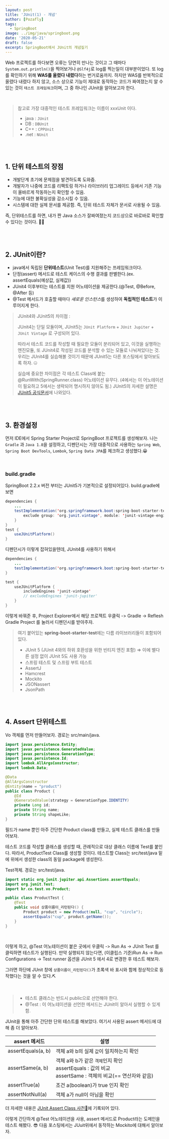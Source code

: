```yaml
---
layout: post
title: 'JUnit(1) - 개념'
author: [Pozafly]
tags:
  - SpringBoot
image: ../img/java/springboot.png
date: '2020-05-21'
draft: false
excerpt: SpringBoot에서 JUnit의 개념짚기
---
```


Web 프로젝트를 하다보면 오류는 당연히 만나는 것이고 그 때마다 `System.out.println()`을 찍어보거나 `@Slf4j`로 log를 찍는일이 대부분이었다. 또 log를 확인하기 위해 **WAS를 올렸다 내렸다**하는 번거로움까지. 하지만 WAS를 반복적으로 올렸다 내렸다 하지 않고, 소스 상으로 기능이 제대로 동작하는 코드가 짜여졌는지 알 수 있는 것이 `테스트 프레임워크`이며, 그 중 하나인 JUnit을 알아보고자 한다.

<br/>

> 참고로 가장 대중적인 테스트 프레임워크는 이름이 xxxUnit 이다.
>
> - java : `JUnit`
> - DB : `DBUnit`
> - C++ : `CPPUnit`
> - .net : `NUnit`

<br/>

<br/>

## 1. 단위 테스트의 장점

- 개발단계 초기에 문제점을 발견하도록 도와줌.
- 개발자가 나중에 코드를 리팩토링 하거나 라이브러리 업그레이드 등에서 기존 기능이 올바르게 작동하는지 확인할 수 있음.
- 기능에 대한 불확실성을 감소시킬 수 있음.
- 시스템에 대한 실제 문서를 제공함. 즉, 단위 테스트 자체가 문서로 사용될 수 있음.

즉, 단위테스트를 하면, 내가 짠 Java 소스가 잘짜여졌는지 코드상으로 바로바로 확인할 수 있다는 것이다. 🙆‍♀️

<br/>

<br/>

## 2. JUnit이란?

- java에서 독립된 **단위테스트**(Unit Test)를 지원해주는 프레임워크이다.
- 단정(assert) 메서드로 테스트 케이스의 수행 결과를 판별한다.(ex. assertEquals(예상값, 실제값))
- JUnit4 이후부터는 테스트를 지원 어노테이션을 제공한다.(@Test, @Before, @After 등)
- @Test 메서드가 호출할 때마다 *새로운 인스턴스*를 생성하여 **독립적인 테스트**가 이루어지게 한다.

> JUnit4와 JUnit5의 차이점 :
>
> JUnit4는 단일 모듈이며, JUnit5는 `JUnit Platform` + `JUnit Jupiter` + `JUnit Vintage` 로 구성되어 있다.
>
> 따라서 테스트 코드를 작성할 때 필요한 모듈이 분리되어 있고, 이것을 실행하는 엔진모듈, 또 JUnit4로 작성된 코드를 분석할 수 있는 모듈로 나눠져있다는 것. 우리는 JUnit4를 실습해볼 것이기 때문에 JUnit5는 다른 포스팅에서 알아보도록 하자. 🤐
>
> 실습에 중요한 차이점은 각 테스트 Class에 붙는 @RunWith(SpringRunner.class) 어노테이션 유무다. (4에서는 이 어노테이션이 필요하고 5에서는 생략되어 명시하지 않아도 됨.) JUnit5의 자세한 설명은 [JUnit5 공식문서](https://junit.org/junit5/docs/current/user-guide/)에 나와있다.

<br/><br/>

## 3. 환경설정

먼저 IDE에서 Spring Starter Project로 SpringBoot 프로젝트를 생성해보자. 나는 `Gradle` 과 `Java 1.8`을 설정하고, 디펜던시는 가장 대중적으로 사용하는 `Spring Web`, `Spring Boot DevTools`, `Lombok`, `Spring Data JPA`를 체크하고 생성했다.😀

<br/>

### build.gradle

SpringBoot 2.2.x 버전 부터는 JUnit5가 기본적으로 설정되어있다. build.gradle에 보면

```java
dependencies {
    ...
	testImplementation('org.springframework.boot:spring-boot-starter-test') {
		exclude group: 'org.junit.vintage', module: 'junit-vintage-engine'
	}
}
test {
	useJUnitPlatform()
}
```

디펜던시가 이렇게 잡혀있을텐데, JUnit4를 사용하기 위해서

```java
dependencies {
    ...
    testImplementation('org.springframework.boot:spring-boot-starter-test')
}

test {
    useJUnitPlatform {
        includeEngines 'junit-vintage'
        // excludeEngines 'junit-jupiter'
    }
}
```

이렇게 바꿔준 후, Project Explorer에서 해당 프로젝트 우클릭 -> Gradle -> Reflesh Gradle Project 를 눌러서 디펜던시를 받아주자.

> 여기 붙어있는 **spring-boot-starter-test**에는 다름 라이브러리들이 포함되어있다.
>
> - JUnit 5 (JUnit 4와의 하위 호환성을 위한 빈티지 엔진 포함) => 이에 별다른 설정 없이 JUnit 5도 사용 가능
> - 스프링 테스트 및 스프링 부트 테스트
> - AssertJ
> - Hamcrest
> - Mockito
> - JSONassert
> - JsonPath

<br/><br/>

## 4. Assert 단위테스트

Vo 객체를 먼저 만들어보자. 경로는 src/main/java.

```java
import javax.persistence.Entity;
import javax.persistence.GeneratedValue;
import javax.persistence.GenerationType;
import javax.persistence.Id;
import lombok.AllArgsConstructor;
import lombok.Data;

@Data
@AllArgsConstructor
@Entity(name = "product")
public class Product {
    @Id
    @GeneratedValue(strategy = GenerationType.IDENTITY)
    private Long id;
    private String name;
    private String shapeLike;
}
```

필드가 name 뿐인 아주 간단한 Product class를 만들고, 실제 테스트 클래스를 만들어보자.

테스트 코드를 작성할 클래스를 생성할 때, 관례적으로 대상 클래스 이름에 Test를 붙인다. 따라서, ProductTest Class를 생성할 것이다. 테스트할 Class는 src/test/java 밑에 위에서 생성한 class의 동일 package에 생성한다.

Test객체. 경로는 src/test/java.

```java
import static org.junit.jupiter.api.Assertions.assertEquals;
import org.junit.Test;
import kr.co.test.vo.Product;

public class ProductTest {
    @Test
    public void 상품이름이_리턴된다() {
        Product product = new Product(null, "cup", "circle");
        assertEquals("cup", product.getName());
    }
}
```

<br/>

이렇게 하고, @Test 어노테이션이 붙은 곳에서 우클릭 -> Run As -> JUnit Test 를 클릭하면 테스트가 실행된다. 만약 실행되지 않는다면, (이클립스 기준)Run As -> Run Configurations -> Test runner 옵션을 JUnit 5 에서 4로 변경한 후 테스트 해보자.

그러면 하단에 JUnit 창에 `상품이름이_리턴된다()`가 초록색 바 표시와 함께 정상적으로 동작했다는 것을 알 수 있다.⛏

<br/>

> - 테스트 클래스는 반드시 public으로 선언해야 한다.
> - @Test : 이 어노테이션을 선언한 메서드는 JUnit이 알아서 실행할 수 있게 함.

JUnit을 통해 아주 간단한 단위 테스트를 해보았다. 여기서 사용된 assert 메서드에 대해 좀 더 알아보자.

| assert 메서드      | 설명                                                                                                              |
| ------------------ | ----------------------------------------------------------------------------------------------------------------- |
| assertEquals(a, b) | 객체 a와 b의 실제 `값`이 일치하는지 확인                                                                          |
| assertSame(a, b)   | 객체 a와 b가 같은 `객체`인지 확인<br /> assertEquals : 값의 비교<br /> assertSame : 객체의 비교(== 연산자와 같음) |
| assertTrue(a)      | 조건 a(boolean)가 true 인지 확인                                                                                  |
| assertNotNull(a)   | 객체 a가 null이 아님을 확인                                                                                       |

더 자세한 내용은 [JUnit Assert Class 사전🔗](http://junit.sourceforge.net/javadoc/org/junit/Assert.html)에 기록되어 있다.

이렇게 간단하게 @Test 어노테이션을 사용, assert 메서드로 Product라는 도메인을 테스트 해봤다. 😎 다음 포스팅에서는 JUuit위에서 동작하는 Mockito에 대해서 알아보자.
